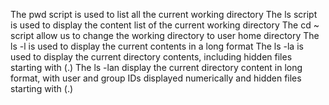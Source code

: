 The pwd script is used to list all the current working directory
The ls script is used to display the content list of the current working directory
The cd ~  script allow us to change the working directory to user home directory
The ls -l is used to display the current contents in a long format 
The ls -la is used to display the current directory contents, including hidden files starting with (.)
The ls -lan display the current directory content in long format, with user and group IDs displayed numerically and hidden files starting with (.) 

